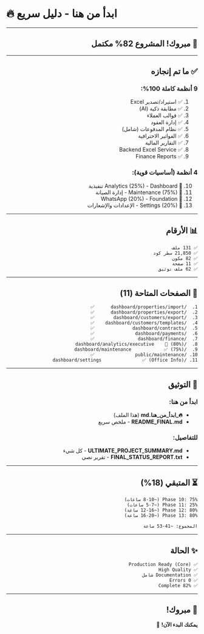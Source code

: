 # 🔥 ابدأ من هنا - دليل سريع

<div dir="rtl">

---

## 🎊 مبروك! المشروع **82%** مكتمل

---

## ✅ ما تم إنجازه

### 9 أنظمة كاملة 100%:
1. ✅ استيراد/تصدير Excel
2. ✅ مطابقة ذكية (AI)
3. ✅ قوالب العملاء
4. ✅ إدارة العقود
5. ✅ نظام المدفوعات (شامل)
6. ✅ الفواتير الاحترافية
7. ✅ التقارير المالية
8. ✅ Backend Excel Service
9. ✅ Finance Reports

### 4 أنظمة (أساسيات قوية):
10. 🔄 Analytics (25%) - Dashboard تنفيذية
11. 🔄 Maintenance (75%) - إدارة الصيانة
12. 🔄 WhatsApp (20%) - Foundation
13. 🔄 Settings (20%) - الإعدادات والإشعارات

---

## 📊 الأرقام

```
✅ 131 ملف
✅ 21,850 سطر كود
✅ 82 مكون
✅ 11 صفحة
✅ 62 ملف توثيق
```

---

## 🚀 الصفحات المتاحة (11)

```
1.  /dashboard/properties/import      ✅
2.  /dashboard/properties/export      ✅
3.  /dashboard/customers/export       ✅
4.  /dashboard/customers/templates    ✅
5.  /dashboard/contracts              ✅
6.  /dashboard/payments               ✅
7.  /dashboard/finance                ✅
8.  /dashboard/analytics/executive    🔄 (80%)
9.  /dashboard/maintenance            ✅ (75%)
10. /public/maintenance               ✅
11. /dashboard/settings               ✅ (Office Info)
```

---

## 📖 التوثيق

### ابدأ من هنا:
- **🔥_ابدأ_من_هنا.md** (هذا الملف)
- **README_FINAL.md** - ملخص سريع

### للتفاصيل:
- **ULTIMATE_PROJECT_SUMMARY.md** - كل شيء
- **FINAL_STATUS_REPORT.txt** - تقرير نصي

---

## ⏳ المتبقي (18%)

```
Phase 10: 75% (~8-10 ساعات)
Phase 11: 25% (~5-7 ساعات)
Phase 12: 80% (~12-16 ساعة)
Phase 13: 80% (~16-20 ساعة)

المجموع: ~41-53 ساعة
```

---

## ✨ الحالة

```
✅ Production Ready (Core)
✅ High Quality
✅ Documentation شامل
✅ 0 Errors
✅ 82% Complete
```

---

## 🎊 مبروك!

**يمكنك البدء الآن!** 🚀

</div>
